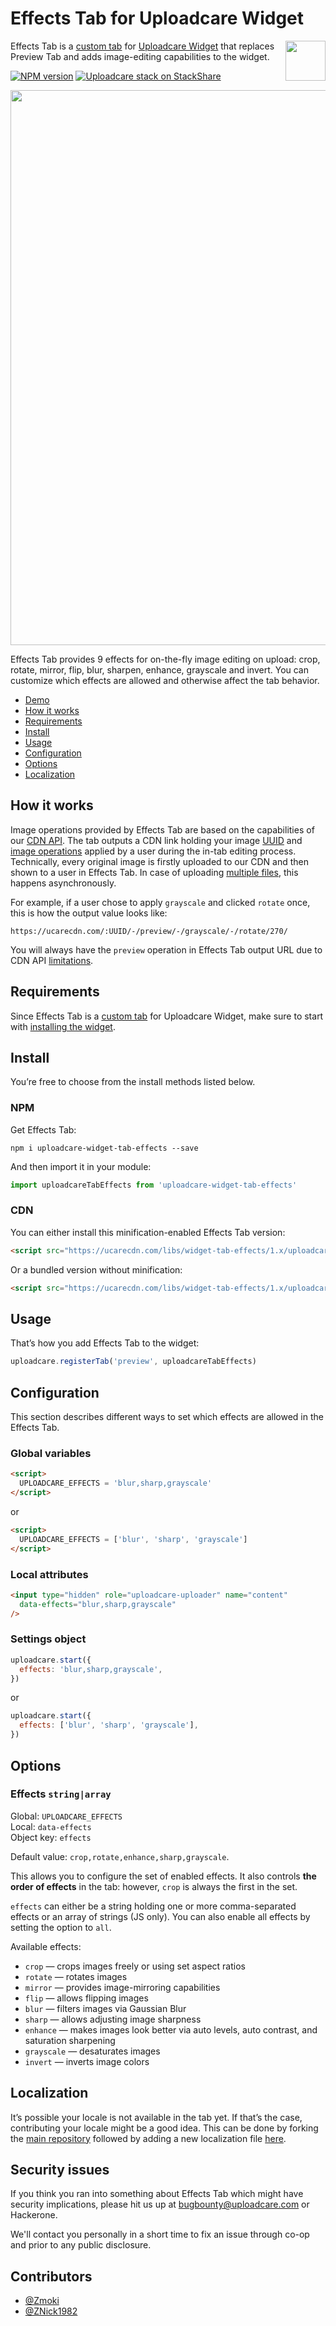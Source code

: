 # Effects Tab for Uploadcare Widget

<a href="https://uploadcare.com/?utm_source=github&utm_campaign=uploadcare-widget-tab-effects">
    <img align="right" width="64" height="64"
         src="https://ucarecdn.com/2f4864b7-ed0e-4411-965b-8148623aa680/uploadcare-logo-mark.svg"
         alt="">
</a>

Effects Tab is a [custom tab][uc-custom-tabs] for [Uploadcare Widget][uc-widget]
that replaces Preview Tab and adds image-editing capabilities to the widget.

[![NPM version][npm-img]][npm-link] [![Uploadcare stack on StackShare][stack-img]][stack]

[npm-img]: http://img.shields.io/npm/v/uploadcare-widget-tab-effects.svg
[npm-link]: https://www.npmjs.org/package/uploadcare-widget-tab-effects
[stack-img]: https://img.shields.io/badge/tech-stack-0690fa.svg?style=flat
[stack]: https://stackshare.io/uploadcare/stacks/

<p>
  <a href="https://uploadcare.github.io/uploadcare-widget-tab-effects/" title="See Effects Tab in action with demo">
    <img src="https://ucarecdn.com/c04e8231-3c79-43ca-a122-285b8573d1f8/uploadcare-widget-effects-tab.gif"
        width="888" alt="">
  </a>
</p>

Effects Tab provides 9 effects for on-the-fly image editing on upload:
crop, rotate, mirror, flip, blur, sharpen, enhance, grayscale and invert.
You can customize which effects are allowed and otherwise affect the tab behavior.

* [Demo](https://uploadcare.github.io/uploadcare-widget-tab-effects/)
* [How it works](#how-it-works)
* [Requirements](#requirements)
* [Install](#install)
* [Usage](#usage)
* [Configuration](#configuration)
* [Options](#options)
* [Localization](#localization)

## How it works

Image operations provided by Effects Tab are based on the capabilities of our [CDN API][uc-cdn].
The tab outputs a CDN link holding your image [UUID][uc-uuid] and
[image operations][uc-cdn-image-operations] applied by a user during the in-tab editing process.
Technically, every original image is firstly uploaded to our CDN and then shown
to a user in Effects Tab.
In case of uploading [multiple files][uc-multi-upload], this happens asynchronously.

For example, if a user chose to apply `grayscale` and clicked `rotate` once,
this is how the output value looks like:

```
https://ucarecdn.com/:UUID/-/preview/-/grayscale/-/rotate/270/
```

You will always have the `preview` operation in Effects Tab output URL due to
CDN API [limitations][uc-cdn-limits].

## Requirements

Since Effects Tab is a [custom tab][uc-custom-tabs] for Uploadcare Widget,
make sure to start with [installing the widget][uc-widget-install].

## Install

You’re free to choose from the install methods listed below.

### NPM

Get Effects Tab:

```
npm i uploadcare-widget-tab-effects --save
```

And then import it in your module:

```javascript
import uploadcareTabEffects from 'uploadcare-widget-tab-effects'
```

### CDN

You can either install this minification-enabled Effects Tab version:

```html
<script src="https://ucarecdn.com/libs/widget-tab-effects/1.x/uploadcare.tab-effects.min.js" charset="utf-8"></script>
```

Or a bundled version without minification:

```html
<script src="https://ucarecdn.com/libs/widget-tab-effects/1.x/uploadcare.tab-effects.js" charset="utf-8"></script>
```

## Usage

That’s how you add Effects Tab to the widget:

```javascript
uploadcare.registerTab('preview', uploadcareTabEffects)
```

## Configuration

This section describes different ways to set which effects are allowed
in the Effects Tab.

### Global variables

```html
<script>
  UPLOADCARE_EFFECTS = 'blur,sharp,grayscale'
</script>
```

or

```html
<script>
  UPLOADCARE_EFFECTS = ['blur', 'sharp', 'grayscale']
</script>
```

### Local attributes

```html
<input type="hidden" role="uploadcare-uploader" name="content"
  data-effects="blur,sharp,grayscale"
/>
```

### Settings object

```javascript
uploadcare.start({
  effects: 'blur,sharp,grayscale',
})
```

or

```javascript
uploadcare.start({
  effects: ['blur', 'sharp', 'grayscale'],
})
```

## Options

### Effects `string|array`

Global: `UPLOADCARE_EFFECTS` <br>
Local: `data-effects` <br>
Object key: `effects` <br>

Default value: `crop,rotate,enhance,sharp,grayscale`.

This allows you to configure the set of enabled effects.
It also controls **the order of effects** in the tab:
however, `crop` is always the first in the set.

`effects` can either be a string holding one or more
comma-separated effects or an array of strings (JS only).
You can also enable all effects by setting the option to `all`.

Available effects:

* `crop` — crops images freely or using set aspect ratios
* `rotate` — rotates images
* `mirror` — provides image-mirroring capabilities
* `flip` — allows flipping images
* `blur` — filters images via Gaussian Blur
* `sharp` — allows adjusting image sharpness
* `enhance` — makes images look better via auto
  levels, auto contrast, and saturation sharpening
* `grayscale` — desaturates images
* `invert` — inverts image colors

## Localization

It’s possible your locale is not available in the tab yet.
If that’s the case, contributing your locale might be a good idea.
This can be done by forking the
[main repository](https://github.com/uploadcare/uploadcare-widget-tab-effects)
followed by adding a new localization file
[here](https://github.com/uploadcare/uploadcare-widget-tab-effects/tree/master/src/locale).

## Security issues

If you think you ran into something about Effects Tab
which might have security implications, please hit us up at
[bugbounty@uploadcare.com](mailto:bugbounty@uploadcare.com)
or Hackerone.

We'll contact you personally in a short time to fix an issue
through co-op and prior to any public disclosure.

## Contributors

* [@Zmoki](https://github.com/Zmoki)
* [@ZNick1982](https://github.com/ZNick1982)


[uc-widget]: https://uploadcare.com/docs/uploads/widget/
[uc-widget-install]: https://uploadcare.com/docs/uploads/widget/install/
[uc-custom-tabs]: https://uploadcare.com/docs/uploads/widget/custom_tabs/
[uc-cdn]: https://uploadcare.com/docs/delivery/
[uc-cdn-image-operations]: https://uploadcare.com/docs/processing/image/
[uc-cdn-limits]: https://uploadcare.com/docs/processing/image/limits/
[uc-uuid]: https://uploadcare.com/docs/concepts/#cdn
[uc-multi-upload]: https://uploadcare.com/docs/uploads/widget/multi_upload/
